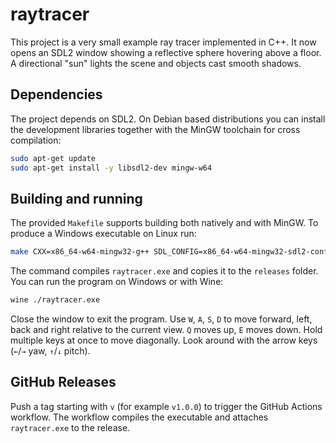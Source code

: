 # raytracer

This project is a very small example ray tracer implemented in C++. It now opens an SDL2 window showing a reflective sphere hovering above a floor. A directional "sun" lights the scene and objects cast smooth shadows.

## Dependencies

The project depends on SDL2. On Debian based distributions you can install the
development libraries together with the MinGW toolchain for cross compilation:

```bash
sudo apt-get update
sudo apt-get install -y libsdl2-dev mingw-w64
```

## Building and running

The provided `Makefile` supports building both natively and with MinGW. To
produce a Windows executable on Linux run:

```bash
make CXX=x86_64-w64-mingw32-g++ SDL_CONFIG=x86_64-w64-mingw32-sdl2-config
```

The command compiles `raytracer.exe` and copies it to the `releases` folder.
You can run the program on Windows or with Wine:

```bash
wine ./raytracer.exe
```

Close the window to exit the program.
Use `W`, `A`, `S`, `D` to move forward, left, back and right relative to the
current view. `Q` moves up, `E` moves down. Hold multiple keys at once to move
diagonally. Look around with the arrow keys (`←`/`→` yaw, `↑`/`↓` pitch).


## GitHub Releases

Push a tag starting with `v` (for example `v1.0.0`) to trigger the GitHub Actions workflow. The workflow compiles the executable and attaches `raytracer.exe` to the release.
